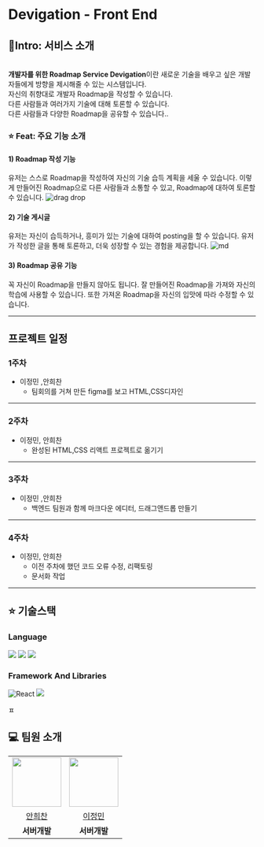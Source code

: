 # Devigation - Front End

## 🚀Intro: 서비스 소개
<br/>
<strong>개발자를 위한 Roadmap Service Devigation</strong>이란 새로운 기술을 배우고 싶은 개발자들에게 방향을 제시해줄 수 있는 시스템입니다.<br/>
자신의 취향대로 개발자 Roadmap을 작성할 수 있습니다.<br/>
다른 사람들과 여러가지 기술에 대해 토론할 수 있습니다. <br/>
다른 사람들과 다양한 Roadmap을 공유할 수 있습니다..


### ⭐️ Feat: 주요 기능 소개

#### 1) Roadmap 작성 기능
유저는 스스로 Roadmap을 작성하여 자신의 기술 습득 계획을 세울 수 있습니다.
이렇게 만들어진 Roadmap으로 다른 사람들과 소통할 수 있고, Roadmap에 대하여 토론할 수 있습니다.
![drag drop](https://github.com/The-Dark-Nights/front-end/assets/96166174/229cd22f-bfd4-4684-9ffb-8c0daecab9b2)

#### 2) 기술 게시글
유저는 자신이 습득하거나, 흥미가 있는 기술에 대하여 posting을 할 수 있습니다.
유저가 작성한 글을 통해 토론하고, 더욱 성장할 수 있는 경험을 제공합니다.
![md](https://github.com/The-Dark-Nights/front-end/assets/96166174/d62db665-e4e3-4637-889e-5e78aa1d2ed7)



#### 3) Roadmap 공유 기능
꼭 자신이 Roadmap을 만들지 않아도 됩니다. 잘 만들어진 Roadmap을 가져와 자신의 학습에 사용할 수 있습니다.
또한 가져온 Roadmap을 자신의 입맛에 따라 수정할 수 있습니다.

***







## 프로젝트 일정
### 1주차
- 이정민 ,안희찬
    - 팀회의를 거쳐 만든 figma를 보고 HTML,CSS디자인 
*** 
### 2주차
- 이정민, 안희찬
    - 완성된 HTML,CSS 리액트 프로젝트로 옮기기

***

### 3주차
- 이정민 ,안희찬
  - 백엔드 팀원과 함께 마크다운 에디터, 드래그앤드롭 만들기

***
### 4주차
- 이정민, 안희찬
  - 이전 주차에 했던 코드 오류 수정, 리팩토링
  - 문서화 작업

***

## ⭐️ 기술스택
### Language
<img src="https://img.shields.io/badge/html-007396?style=for-the-badge&logo=html&logoColor=white"> 
<img src="https://img.shields.io/badge/css-007396?style=for-the-badge&logo=css&logoColor=white"> 
<img src="https://img.shields.io/badge/javascript-007396?style=for-the-badge&logo=javascript&logoColor=white"> 

### Framework And Libraries
![React](https://img.shields.io/static/v1?style=for-the-badge&message=React&color=6DB33F&logo=React&logoColor=FFFFFF&label=)
![](https://img.shields.io/static/v1?style=for-the-badge&message=Reactflow&color=6DB33F&logo=Reactflow&logoColor=FFFFFF&label=)

ㅍ




## 💻 팀원 소개

<table>
  <tr>
    <td align="center"><img src="https://avatars.githubusercontent.com/u/134986842?v=4" width="100" height="100"/></td>
    <td align="center"><img src="https://avatars.githubusercontent.com/u/96166174?v=4" width="100" height="100"/></td>
   
  </tr>

  <tr>
    <td align="center"><a href="https://github.com/ahnichan" target='_blank'>안희찬</a></td>
    <td align="center"><a href="https://github.com/max0901" target='_blank'>이정민</a></td>


  </tr>

  <tr>
    <td align="center"><b>서버개발</b></td>
    <td align="center"><b>서버개발</b></td>
 
  </tr>

</table>

<br>



<br>

